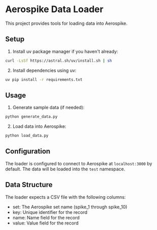 # Aerospike Data Loader

This project provides tools for loading data into Aerospike.

## Setup

1. Install uv package manager if you haven't already:
```bash
curl -LsSf https://astral.sh/uv/install.sh | sh
```

2. Install dependencies using uv:
```bash
uv pip install -r requirements.txt
```

## Usage

1. Generate sample data (if needed):
```bash
python generate_data.py
```

2. Load data into Aerospike:
```bash
python load_data.py
```

## Configuration

The loader is configured to connect to Aerospike at `localhost:3000` by default. The data will be loaded into the `test` namespace.

## Data Structure

The loader expects a CSV file with the following columns:
- set: The Aerospike set name (spike_1 through spike_10)
- key: Unique identifier for the record
- name: Name field for the record
- value: Value field for the record 